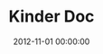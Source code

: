 ---
layout: inner
position: left
title: 'Kinder Doc'
lead_text: 'Software that was designed to help pre and primary school teachers to organize and document their teaching works -lesson planning, syllabus, student assessment & observation, etc- in a more simplified way. I helped the developer team by taking on both back-end and front-end work.'
tags: ['PHP', 'Codeigniter', 'MySQL', 'HTML + CSS', 'JS', 'jQuery']
featured_image: ['/img/posts/kinderdoc-min.png']
date: 2012-11-01 00:00:00
categories: ['Web']
project_link: ''
button_icon: ''
button_text: ''
order: 2
visible: 1
company: 'Danawa Education, Sdn Bhd'
---
